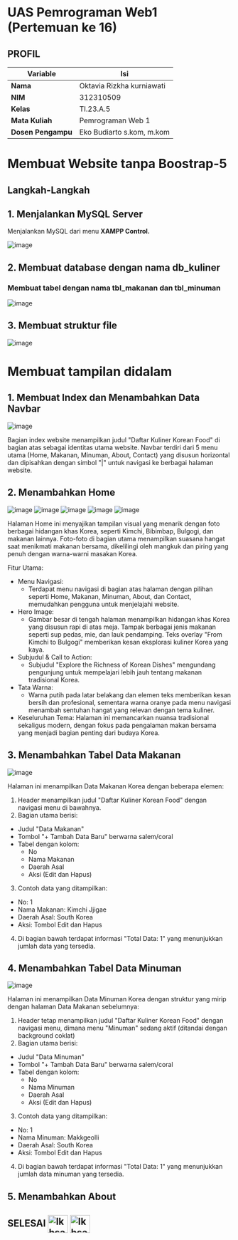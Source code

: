 # UAS Pemrograman Web1 (Pertemuan ke 16)
## PROFIL
| Variable           |             Isi            |
| -------------------|----------------------------|
| **Nama**           |        Oktavia Rizkha kurniawati       |
| **NIM**            |          312310509         |
| **Kelas**          |          TI.23.A.5         |
| **Mata Kuliah**    |      Pemrograman Web 1     |
| **Dosen Pengampu** | Eko Budiarto s.kom, m.kom  |

# Membuat Website tanpa Boostrap-5

## Langkah-Langkah

## 1. Menjalankan MySQL Server
Menjalankan MySQL dari menu **XAMPP Control.**

![image](https://github.com/user-attachments/assets/76c5e6f6-fee3-4149-b4cc-942ed702f5e9)

## 2. Membuat database dengan nama db_kuliner
### Membuat tabel dengan nama tbl_makanan dan tbl_minuman

![image](https://github.com/user-attachments/assets/5114bb0c-e605-49e9-ba4d-eba5d54792e5)

## 3. Membuat struktur file
![image](https://github.com/user-attachments/assets/3e158d15-a15b-4f5b-8421-f00c681e57af)

# Membuat tampilan didalam

## 1. Membuat Index dan Menambahkan Data Navbar
![image](https://github.com/user-attachments/assets/052f4898-1076-4e3c-931c-27eaa3f5913c)

Bagian index website menampilkan judul "Daftar Kuliner Korean Food" di bagian atas sebagai identitas utama website.
Navbar terdiri dari 5 menu utama (Home, Makanan, Minuman, About, Contact) yang disusun horizontal dan dipisahkan dengan simbol "|" untuk navigasi ke berbagai halaman website.

## 2. Menambahkan Home

![image](https://github.com/user-attachments/assets/d3555355-ee1e-4bcc-9cb9-368f0f1ebf3c)
![image](https://github.com/user-attachments/assets/e82788f9-6579-4259-a994-4f66145bcdba)
![image](https://github.com/user-attachments/assets/b2da436f-83a0-4bcf-8385-d44d6af084b4)
![image](https://github.com/user-attachments/assets/11db63cb-1950-4b0d-98b3-fc5abcf288ce)
![image](https://github.com/user-attachments/assets/b78e7a20-9559-4fd7-99b9-dedd8ab8a5bb)

Halaman Home ini menyajikan tampilan visual yang menarik dengan foto berbagai hidangan khas Korea, seperti Kimchi, Bibimbap, Bulgogi, dan makanan lainnya. Foto-foto di bagian utama menampilkan suasana hangat saat menikmati makanan bersama, dikelilingi oleh mangkuk dan piring yang penuh dengan warna-warni masakan Korea.

Fitur Utama:
* Menu Navigasi:
  * Terdapat menu navigasi di bagian atas halaman dengan pilihan seperti Home, Makanan, Minuman, About, dan Contact, memudahkan pengguna untuk menjelajahi website.
* Hero Image:
  * Gambar besar di tengah halaman menampilkan hidangan khas Korea yang disusun rapi di atas meja. Tampak berbagai jenis makanan seperti sup pedas, mie, dan lauk pendamping.
    Teks overlay "From Kimchi to Bulgogi" memberikan kesan eksplorasi kuliner Korea yang kaya.
* Subjudul & Call to Action:
  * Subjudul "Explore the Richness of Korean Dishes" mengundang pengunjung untuk mempelajari lebih jauh tentang makanan tradisional Korea.
* Tata Warna:
  * Warna putih pada latar belakang dan elemen teks memberikan kesan bersih dan profesional, sementara warna oranye pada menu navigasi menambah sentuhan hangat yang relevan dengan tema       kuliner.
* Keseluruhan Tema:
  Halaman ini memancarkan nuansa tradisional sekaligus modern, dengan fokus pada pengalaman makan bersama yang menjadi bagian penting dari budaya Korea.

## 3. Menambahkan Tabel Data Makanan

![image](https://github.com/user-attachments/assets/0c172934-8f6b-474d-814f-80f905621eaa)

Halaman ini menampilkan Data Makanan Korea dengan beberapa elemen:
1. Header menampilkan judul "Daftar Kuliner Korean Food" dengan navigasi menu di bawahnya.
2. Bagian utama berisi:
* Judul "Data Makanan"
* Tombol "+ Tambah Data Baru" berwarna salem/coral
* Tabel dengan kolom:
  * No
  * Nama Makanan
  * Daerah Asal
  * Aksi (Edit dan Hapus)
3. Contoh data yang ditampilkan:
* No: 1
* Nama Makanan: Kimchi Jjigae
* Daerah Asal: South Korea
* Aksi: Tombol Edit dan Hapus
4. Di bagian bawah terdapat informasi "Total Data: 1" yang menunjukkan jumlah data yang tersedia.


## 4. Menambahkan Tabel Data Minuman

![image](https://github.com/user-attachments/assets/d8a475b0-321d-441d-be51-36bf1e508506)

Halaman ini menampilkan Data Minuman Korea dengan struktur yang mirip dengan halaman Data Makanan sebelumnya:
1. Header tetap menampilkan judul "Daftar Kuliner Korean Food" dengan navigasi menu, dimana menu "Minuman" sedang aktif (ditandai dengan background coklat)
2. Bagian utama berisi:
* Judul "Data Minuman"
* Tombol "+ Tambah Data Baru" berwarna salem/coral
* Tabel dengan kolom:
  * No
  * Nama Minuman
  * Daerah Asal
  * Aksi (Edit dan Hapus)
3. Contoh data yang ditampilkan:
* No: 1
* Nama Minuman: Makkgeolli
* Daerah Asal: South Korea
* Aksi: Tombol Edit dan Hapus
4. Di bagian bawah terdapat informasi "Total Data: 1" yang menunjukkan jumlah data minuman yang tersedia.


## 5. Menambahkan About















## SELESAI <img align="center" alt="Ikhsan-Python" height="40" width="45" src="https://em-content.zobj.net/source/microsoft-teams/337/student_1f9d1-200d-1f393.png"> <img align="center" alt="Ikhsan-Python" height="40" width="45" src="https://em-content.zobj.net/thumbs/160/twitter/348/flag-indonesia_1f1ee-1f1e9.png">
